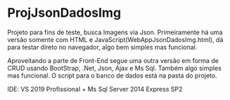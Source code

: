# ProjJsonDadosImg
Projeto para fins de teste, busca Imagens via Json.
Primeiramente há uma versão somente com HTML e JavaScript(WebAppJsonDadosImg.html), dá para testar direto no navegador, algo bem simples mas funcional. 

Aproveitando a parte de Front-End segue uma outra versão em forma 
de CRUD usando BootStrap, .Net, Json, Ajax e Ms Sql. Também algo simples mas funcional.
O script para o banco de dados está na pasta do projeto.

IDE: VS 2019 Profissional + Ms Sql Server 2014 Express SP2 
